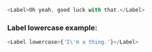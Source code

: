 ```js
<Label>Oh yeah, good luck with that.</Label>
```

### Label lowercase example:

```js
<Label lowercase>{'I\'m a thing.'}</Label>
```
